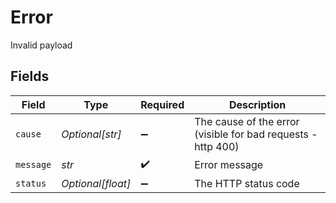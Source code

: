 # Error

Invalid payload


## Fields

| Field                                                        | Type                                                         | Required                                                     | Description                                                  |
| ------------------------------------------------------------ | ------------------------------------------------------------ | ------------------------------------------------------------ | ------------------------------------------------------------ |
| `cause`                                                      | *Optional[str]*                                              | :heavy_minus_sign:                                           | The cause of the error (visible for bad requests - http 400) |
| `message`                                                    | *str*                                                        | :heavy_check_mark:                                           | Error message                                                |
| `status`                                                     | *Optional[float]*                                            | :heavy_minus_sign:                                           | The HTTP status code                                         |